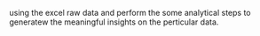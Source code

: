  using the excel raw data and perform the some analytical steps to generatew the meaningful insights on the perticular data.

